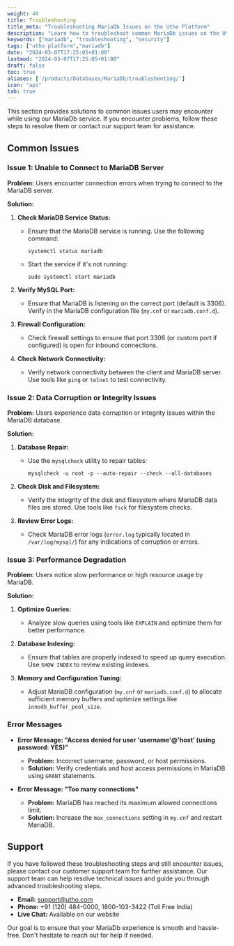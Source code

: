 ```yaml
---
weight: 40
title: Troubleshooting
title_meta: "Troubleshooting MariaDb Issues on the Utho Platform"
description: "Learn how to troubleshoot common MariaDb issues on the Utho platform, ensuring seamless MariaDb deployment and management."
keywords: ["mariadb", "troubleshooting", "security"]
tags: ["utho platform","mariadb"]
date: "2024-03-07T17:25:05+01:00"
lastmod: "2024-03-07T17:25:05+01:00"
draft: false
toc: true
aliases: ['/products/Databases/MariaDb/troubleshooting/']
icon: "api"
tab: true
---
```

This section provides solutions to common issues users may encounter while using our MariaDb service. If you encounter problems, follow these steps to resolve them or contact our support team for assistance.

## Common Issues

### Issue 1: Unable to Connect to MariaDB Server

**Problem:** Users encounter connection errors when trying to connect to the MariaDB server.

**Solution:**
1. **Check MariaDB Service Status:**
   - Ensure that the MariaDB service is running. Use the following command:
     ```
     systemctl status mariadb
     ```
   - Start the service if it's not running:
     ```
     sudo systemctl start mariadb
     ```

2. **Verify MySQL Port:**
   - Ensure that MariaDB is listening on the correct port (default is 3306). Verify in the MariaDB configuration file (`my.cnf` or `mariadb.conf.d`).

3. **Firewall Configuration:**
   - Check firewall settings to ensure that port 3306 (or custom port if configured) is open for inbound connections.

4. **Check Network Connectivity:**
   - Verify network connectivity between the client and MariaDB server. Use tools like `ping` or `telnet` to test connectivity.

### Issue 2: Data Corruption or Integrity Issues

**Problem:** Users experience data corruption or integrity issues within the MariaDB database.

**Solution:**
1. **Database Repair:**
   - Use the `mysqlcheck` utility to repair tables:
     ```
     mysqlcheck -u root -p --auto-repair --check --all-databases
     ```

2. **Check Disk and Filesystem:**
   - Verify the integrity of the disk and filesystem where MariaDB data files are stored. Use tools like `fsck` for filesystem checks.

3. **Review Error Logs:**
   - Check MariaDB error logs (`error.log` typically located in `/var/log/mysql/`) for any indications of corruption or errors.

### Issue 3: Performance Degradation

**Problem:** Users notice slow performance or high resource usage by MariaDB.

**Solution:**
1. **Optimize Queries:**
   - Analyze slow queries using tools like `EXPLAIN` and optimize them for better performance.

2. **Database Indexing:**
   - Ensure that tables are properly indexed to speed up query execution. Use `SHOW INDEX` to review existing indexes.

3. **Memory and Configuration Tuning:**
   - Adjust MariaDB configuration (`my.cnf` or `mariadb.conf.d`) to allocate sufficient memory buffers and optimize settings like `innodb_buffer_pool_size`.

### Error Messages

- **Error Message: "Access denied for user 'username'@'host' (using password: YES)"**
  - **Problem:** Incorrect username, password, or host permissions.
  - **Solution:** Verify credentials and host access permissions in MariaDB using `GRANT` statements.

- **Error Message: "Too many connections"**
  - **Problem:** MariaDB has reached its maximum allowed connections limit.
  - **Solution:** Increase the `max_connections` setting in `my.cnf` and restart MariaDB.
## Support

If you have followed these troubleshooting steps and still encounter issues, please contact our customer support team for further assistance. Our support team can help resolve technical issues and guide you through advanced troubleshooting steps.

* **Email:** [support@utho.com](support@utho.com)
* **Phone:**  +91 (120) 484-0000, 1800-103-3422 (Toll Free India)
* **Live Chat:** Available on our website

Our goal is to ensure that your MariaDb experience is smooth and hassle-free. Don't hesitate to reach out for help if needed.
